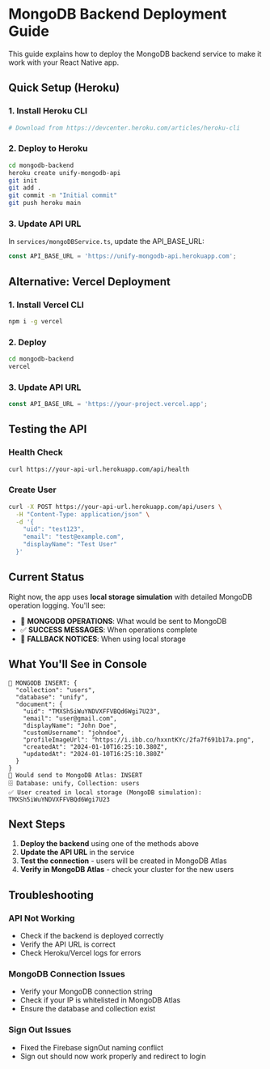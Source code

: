 # MongoDB Backend Deployment Guide

This guide explains how to deploy the MongoDB backend service to make it work with your React Native app.

## Quick Setup (Heroku)

### 1. Install Heroku CLI
```bash
# Download from https://devcenter.heroku.com/articles/heroku-cli
```

### 2. Deploy to Heroku
```bash
cd mongodb-backend
heroku create unify-mongodb-api
git init
git add .
git commit -m "Initial commit"
git push heroku main
```

### 3. Update API URL
In `services/mongoDBService.ts`, update the API_BASE_URL:
```typescript
const API_BASE_URL = 'https://unify-mongodb-api.herokuapp.com';
```

## Alternative: Vercel Deployment

### 1. Install Vercel CLI
```bash
npm i -g vercel
```

### 2. Deploy
```bash
cd mongodb-backend
vercel
```

### 3. Update API URL
```typescript
const API_BASE_URL = 'https://your-project.vercel.app';
```

## Testing the API

### Health Check
```bash
curl https://your-api-url.herokuapp.com/api/health
```

### Create User
```bash
curl -X POST https://your-api-url.herokuapp.com/api/users \
  -H "Content-Type: application/json" \
  -d '{
    "uid": "test123",
    "email": "test@example.com",
    "displayName": "Test User"
  }'
```

## Current Status

Right now, the app uses **local storage simulation** with detailed MongoDB operation logging. You'll see:

- 🔵 **MONGODB OPERATIONS**: What would be sent to MongoDB
- ✅ **SUCCESS MESSAGES**: When operations complete
- 🔄 **FALLBACK NOTICES**: When using local storage

## What You'll See in Console

```
🔵 MONGODB INSERT: {
  "collection": "users",
  "database": "unify", 
  "document": {
    "uid": "TMXSh5iWuYNDVXFFVBQd6Wgi7U23",
    "email": "user@gmail.com",
    "displayName": "John Doe",
    "customUsername": "johndoe",
    "profileImageUrl": "https://i.ibb.co/hxxntKYc/2fa7f691b17a.png",
    "createdAt": "2024-01-10T16:25:10.380Z",
    "updatedAt": "2024-01-10T16:25:10.380Z"
  }
}
📡 Would send to MongoDB Atlas: INSERT
🗄️ Database: unify, Collection: users
✅ User created in local storage (MongoDB simulation): TMXSh5iWuYNDVXFFVBQd6Wgi7U23
```

## Next Steps

1. **Deploy the backend** using one of the methods above
2. **Update the API URL** in the service
3. **Test the connection** - users will be created in MongoDB Atlas
4. **Verify in MongoDB Atlas** - check your cluster for the new users

## Troubleshooting

### API Not Working
- Check if the backend is deployed correctly
- Verify the API URL is correct
- Check Heroku/Vercel logs for errors

### MongoDB Connection Issues
- Verify your MongoDB connection string
- Check if your IP is whitelisted in MongoDB Atlas
- Ensure the database and collection exist

### Sign Out Issues
- Fixed the Firebase signOut naming conflict
- Sign out should now work properly and redirect to login
